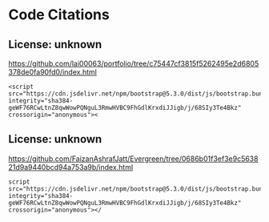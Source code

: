 # Code Citations

## License: unknown
https://github.com/lai00063/portfolio/tree/c75447cf3815f5262495e2d6805378de0fa90fd0/index.html

```
<script src="https://cdn.jsdelivr.net/npm/bootstrap@5.3.0/dist/js/bootstrap.bundle.min.js" integrity="sha384-geWF76RCwLtnZ8qwWowPQNguL3RmwHVBC9FhGdlKrxdiJJigb/j/68SIy3Te4Bkz" crossorigin="anonymous"><
```


## License: unknown
https://github.com/FaizanAshrafJatt/Evergreen/tree/0686b01f3ef3e9c563821d9a9440bcd94a753a9b/index.html

```
script src="https://cdn.jsdelivr.net/npm/bootstrap@5.3.0/dist/js/bootstrap.bundle.min.js" integrity="sha384-geWF76RCwLtnZ8qwWowPQNguL3RmwHVBC9FhGdlKrxdiJJigb/j/68SIy3Te4Bkz" crossorigin="anonymous"></
```

